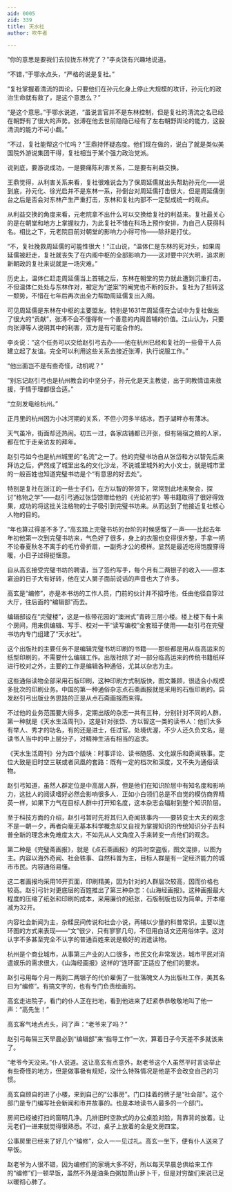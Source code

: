 ```yaml
---
aid: 0005
zid: 339
title: 天水社
author: 吹牛者

---
```




  “你的意思是要我们去拉拢东林党了？”李炎饶有兴趣地说道。

  “不错，”于鄂水点头，“严格的说是复社。”

  “复社掌握着清流的舆论，只要他们在孙元化身上停止大规模的攻讦，孙元化的政治生命就有救了，是这个意思么？”

  “是这个意思。”于鄂水说道，“虽说言官并不是东林控制，但是复社的清流之名已经在朝野有了很大的声势。张溥在他去世前隐隐已经有了左右朝野舆论的能力，这股清流的能力不可小觑。”

  “不过，复社能帮这个忙吗？”王鼎持怀疑态度。他们现在做的，说白了就是类似美国院外游说集团干得，复社相当于某个强力政治党派。

  说到底，要游说成功，一是要痛陈利害关系，二是要有利益交换。

  王鼎觉得，从利害关系来看，复社很难说会为了保周延儒就出头帮助孙元化——说到底，孙元化、徐光启并不是东林一系，孙倒台对周延儒打击很大，但是周延儒倒台之后是否会对东林产生严重打击，东林和复社内部不一定型成统一的观点。

  从利益交换的角度来看，元老院拿不出什么可以交换给复社的利益来。复社最关心的是在朝堂和地方上掌握权力，为此复社不惜在科场上预作安排，为自己人获得科名。相比之下，元老院目前对朝堂的影响力小得可怜——除非是打仗。

  “不，复社挽救周延儒的可能性很大！”江山说，“温体仁是东林的死对头，如果周延儒被赶走，复社就丧失了在内阁中枢的全部影响力——这对要中兴大明，追求刷新朝政的复社来说就是一场灾难。”

  历史上，温体仁赶走周延儒当上首辅之后，东林在朝堂的势力就此遭到沉重打击。不但温体仁处处与东林作对，被定为“逆案”的阉党也不断的反扑。复社为了扭转这一颓势，不惜在七年后再次出全力帮助周延儒复出入阁。

  可见周延儒是东林在中枢的主要盟友。特别是1631年周延儒在会试中为复社做出了很大的“贡献”，张溥不会不懂得有一个善意的内阁首辅的价值。江山认为，只要向张溥等人说明其中的利害，双方是有可能合作的。

  李炎说：“这个任务可以交给赵引弓去办——他在杭州已经和复社的一些骨干人员建立起了友谊。完全可以利用这些关系去接近张溥，执行说服工作。”

  “他出面岂不是有些奇怪，动机呢？”

  “别忘记赵引弓也是杭州教会的中坚分子，孙元化是天主教徒，出于同教情谊来救援，于情于理都很合适。”

  “立刻发电给杭州。”

  正月里的杭州因为小冰河期的关系，不但小河多半结冰，西子湖畔亦有薄冰。

  天气虽冷，街面却还热闹。初五一过，各家店铺都已开张，但有隔宿之粮的人家，都在忙于走亲访友的拜年。

  赵引弓如今也是杭州城里的“名流”之一了。他的完璧书坊自从张岱和方以智先后来拜访之后，俨然成了城里出名的文化沙龙，不说城里城外的大小文士，就是城市里的一般百姓也知道完璧书坊是个“有意思的好去处”。

  特别是复社在浙江的一些士子们，在方以智的带领下，常常到此地来聚会，探讨“格物之学”——赵引弓通过张岱馈赠给他的《光论初学》等书籍取得了很好得效果，成功的将这批关注格物的士子吸引到完璧书坊来。从而达到了他接近复社核心人物的目的。

  “年也算过得差不多了。”高玄踏上完璧书坊的台阶的时候感慨了一声——比起去年年初他第一次到完璧书坊来，气色好了很多，身上的衣服也变得很齐整，手拿一柄不论春夏秋冬不离手的毛竹骨折扇，一副秀才公的模样。显然是最近吃得饱腹穿得暖，小日子过得挺惬意。

  自从高玄接受完璧书坊的聘请，当了签约写手，每个月有二两银子的收入——原本窘迫的日子大有好转，他在丈人舅子面前说话的声音也大了许多。

  高玄是“编修”，亦是本书坊的工作人员，门前的伙计并不招呼他，任由他径自穿过大厅，往后面的“编辑部”而去。

  编辑部设在“完璧楼”，这是一栋带花园的“澳洲式”青砖三层小楼。楼上楼下有十来个房间，用来供编辑、写手、校对一干“读写编校”全套班子使用——赵引弓在完璧书坊内专门组建了“天水社”。

  这个出版社的主要任务不是编辑完璧书坊印刷的书籍——那些都是用从临高运来的纸型印刷的，不需要什么编辑工作。出版社除了对一部分临高运来的传统书籍纸样进行校对之外，主要的工作是编辑各种通俗，尤其以杂志为主。

  这些通俗读物全部采用石版印刷，这种印刷方式制版快，图文兼顾，很适合小规模多批次的印刷业务。中国的第一种通俗杂志点石斋画报就是采用的石版印刷的。启发赵引弓出版业务思路的正是从点石斋画报而来得。

  不过他的业务范围要大得多，定期出版的杂志一共有三种，分别针对不同的人群，第一种就是《天水生活周刊》，这是针对张岱、方以智这一类的读书人：他们大多有举人、秀才的功名，有的还是进士，任过官。处境优渥，不少人还久负文名，是读书人当中的中上层分子，对精神生活有相当的追求。

  《天水生活周刊》分为四个版块：时事评论、读书随感、文化娱乐和奇闻轶事。定位大致是旧时空三联或者凤凰的套路：既有一定的档次和深度，又不失为通俗读物。

  赵引弓知道，虽然人群定位是中高层人群，但是他们在知识阶层中有知名度和影响力，这批人的阅读嗜好必然会影响很多人．正如小白领们总是不自觉的模仿商界精英一样，如果下力气在目标人群中打开知名度，这本杂志会辐射到整个知识阶层。

  至于科技方面的介绍，赵引弓暂时先将其归入奇闻轶事内——要转变士大夫的观念不是一朝一夕，再者向毫无基本科学概念却又自视为掌握知识的传统知识分子去科普全新的理念未免难度太大，不如先从人文角度入手来转变一点他们的观念。

  第二种是《完璧斋画报》，就是《点石斋画报》的异时空盗版，图文混排，以图为主。内容以海外奇闻、社会轶事、自然科普为主，目标人群是有一定经济能力的城市市民。内容通俗易懂。

  这二者画报均采用16开页面，印刷精美，因为针对的人群层次较高，因而价格也较高。赵引弓针对更底层的百姓推出了第三种杂志：《山海经画报》。这种画报最大程度的压缩了纸张和印刷的成本，采用廉价的纸张，石版制版也较为简单。开本缩减为32开。

  内容社会新闻为主，杂糅民间传说和社会小说，再辅以少量的科普常识。主要以连环图的方式来表现——“文”很少，只有寥寥几句，不但用白话文还用俗体字。这对认字不多甚至完全不认字的普通百姓来说是极好的消遣读物。

  杭州是个商业城市，从事第三产业的人口很多，市民文化非常发达，城市平民对消遣娱乐的需求很大，《山海经画报》这样的“连环画”正适应了他们的要求。

  赵引弓用每个月一两到二两银子的代价雇佣了一批落魄文人为出版社工作，美其名曰为“编修”。有搞文字的，也有专门负责绘画的。

  高玄走进院子，看门的仆人正在扫地，看到他进来了赶紧恭恭敬敬地叫了他一声：“高先生！”

  高玄客气地点点头，问了声：“老爷来了吗？”

  赵引弓每隔三天早晨必到“编辑部”来“指导工作”一次，算着日子今天差不多就该来了。

  “老爷今天没来。”仆人说道。这让高玄有点意外，赵老爷这个人虽然平时言谈举止有些奇怪的地方，但是做事极有规矩，没什么特殊情况是他是不会改变自己的习惯。

  高玄自顾自的进了小楼，来到自己的“公事房”。门口挂着的牌子是“社会部”。这个部门是专门编写社会新闻和市井故事的。也是本地读书人最多的一个部门。

  房间已经被打扫的窗明几净。几排旧时空款式的办公桌脸对脸，背靠背的放着。让元老们一进来就觉得很熟悉。不过，桌子上放着的全是文房四宝。

  公事房里已经来了好几个“编修”，众人一一见过礼。高玄一坐下，便有仆人送来了早饭。

  赵老爷为人很不错，因为编修们的家境大多不好，所以每天早晨总供给来工作的“编修”们一顿早饭，虽然不外是油条白粥加萧山萝卜干，但是对穷酸们来说已足以暖彻心肺了。



